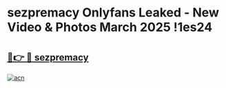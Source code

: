 # sezpremacy Onlyfans Leaked - New Video & Photos March 2025 !1es24

# <h2><a href="https://77du4o.iuczelnia.edu.pl?title=sezpremacy&ref=1es24">🔗👉 🔴 sezpremacy</a></h2>

[![acn](https://github.com/user-attachments/assets/0f9c940e-d8b0-45ae-aac7-cd30a18b3e1c)](https://77du4o.iuczelnia.edu.pl?title=sezpremacy&ref=1es24)

